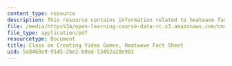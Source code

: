 ```yaml
---
content_type: resource
description: This resource contains information related to heatwave fact sheet.
file: /media/https%3A/open-learning-course-data-rc.s3.amazonaws.com/cms-611j-creating-video-games-fall-2014/5a8468e991452be2b0ed53492a28e903_MITCMS_611JF14_HeatwavFact.pdf
file_type: application/pdf
resourcetype: Document
title: Class on Creating Video Games, Heatwave Fact Sheet
uid: 5a8468e9-9145-2be2-b0ed-53492a28e903
---
```

